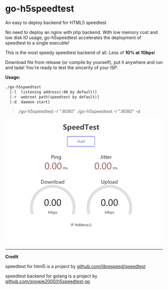 # go-h5speedtest
An easy to deploy backend for HTML5 speedtest



No need to deploy an nginx with php backend. With low memory cost and low disk IO usage, go-h5speedtest accelerates the deployment of speedtest to a single execuble!

This is the most speedy speedtest backend of all. Less of **10% at 1Gbps**!

Download file from release (or compile by yourself), put it anywhere and run and tada! You're ready to test the sincerity of your ISP.

**Usage:**
```
./go-h5speedtest 
  [-l  listening address(:80 by default)] 
  [-r  webroot path(speedtest by default)]
  [-d  daemon start]
```

>./go-h5speedtest -l ":8080"
>./go-h5speedtest -l ":8080" -d


![screenshot](https://raw.githubusercontent.com/Andyfoo/go-h5speedtest/master/go-h5speedtest.png)

--------

**Credit**

speedtest for html5 is a project by [github.com/librespeed/speedtest](https://github.com/librespeed/speedtest)

speedtest backend for golang is a project by [github.com/snowie2000/h5speedtest-go](https://github.com/snowie2000/h5speedtest-go)